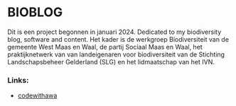 # BIOBLOG

Dit is een project begonnen in januari 2024. Dedicated to my biodiversity
 blog, software and content. Het kader is de werkgroep Biodiversiteit van de 
gemeente West Maas en Waal, de partij Sociaal Maas en Waal, het praktijknetwerk van 
van landeigenaren voor biodiversiteit van de Stichting Landschapsbeheer 
Gelderland (SLG) en het lidmaatschap van het IVN.

### Links:
* [codewithawa](https://codewithawa.com/posts/how-to-create-a-blog-in-php-and-mysql-database)
